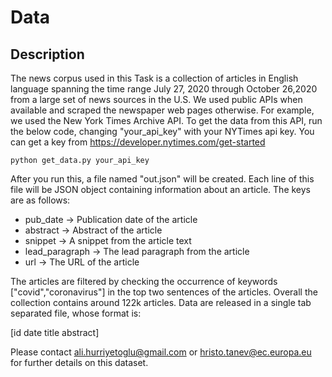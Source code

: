 # Data

## Description

The news corpus used in this Task is a collection of articles in English language spanning the time range July 27, 2020 through October 26,2020 from a large set of news sources in the U.S.
We used public APIs when available and scraped the newspaper web pages otherwise. For example, we used the New York Times Archive API. 
To get the data from this API, run the below code, changing "your_api_key" with your NYTimes api key. You can get a key from https://developer.nytimes.com/get-started

`python get_data.py your_api_key`

After you run this, a file named "out.json" will be created. Each line of this file will be JSON object containing information about an article. The keys are as follows:
* pub_date -> Publication date of the article
* abstract -> Abstract of the article
* snippet -> A snippet from the article text
* lead_paragraph -> The lead paragraph from the article
* url -> The URL of the article

The articles are filtered by checking the occurrence of keywords ["covid","coronavirus"] in the top two sentences of the articles. Overall the collection contains around 122k articles.
Data are released in a single tab separated file, whose format is:

[id	date	title	abstract]

Please contact ali.hurriyetoglu@gmail.com or hristo.tanev@ec.europa.eu for further details on this dataset.
